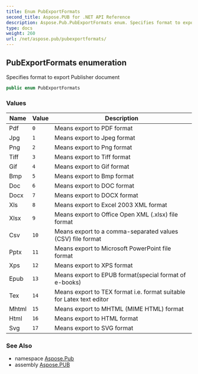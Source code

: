 ```yaml
---
title: Enum PubExportFormats
second_title: Aspose.PUB for .NET API Reference
description: Aspose.Pub.PubExportFormats enum. Specifies format to export Publisher document
type: docs
weight: 260
url: /net/aspose.pub/pubexportformats/
---
```

## PubExportFormats enumeration

Specifies format to export Publisher document

```csharp
public enum PubExportFormats
```

### Values

| Name | Value | Description |
| --- | --- | --- |
| Pdf | `0` | Means export to PDF format |
| Jpg | `1` | Means export to Jpeg format |
| Png | `2` | Means export to Png format |
| Tiff | `3` | Means export to Tiff format |
| Gif | `4` | Means export to Gif format |
| Bmp | `5` | Means export to Bmp format |
| Doc | `6` | Means export to DOC format |
| Docx | `7` | Means export to DOCX format |
| Xls | `8` | Means export to Excel 2003 XML format |
| Xlsx | `9` | Means export to Office Open XML (.xlsx) file format |
| Csv | `10` | Means export to a comma-separated values (CSV) file format |
| Pptx | `11` | Means export to Microsoft PowerPoint file format |
| Xps | `12` | Means export to XPS format |
| Epub | `13` | Means export to EPUB format(special format of e-books) |
| Tex | `14` | Means export to TEX format i.e. format suitable for Latex text editor |
| Mhtml | `15` | Means export to MHTML (MIME HTML) format |
| Html | `16` | Means export to HTML format |
| Svg | `17` | Means export to SVG format |

### See Also

* namespace [Aspose.Pub](../../aspose.pub/)
* assembly [Aspose.PUB](../../)


